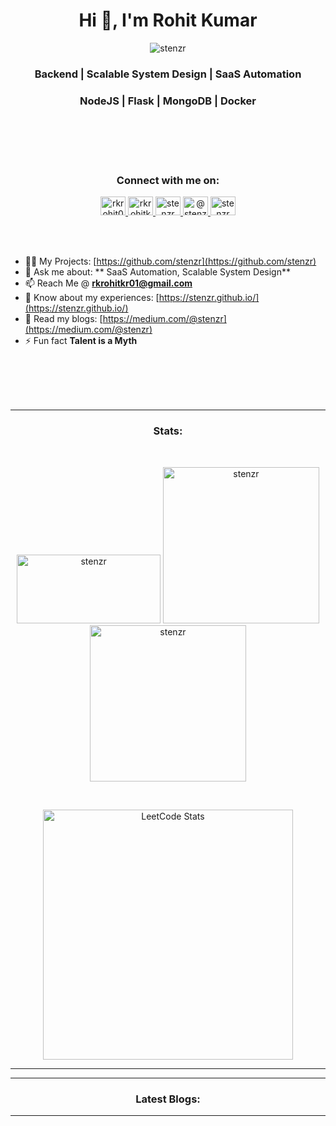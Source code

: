 <h1 align="center">Hi 👋, I'm Rohit Kumar</h1>
<p align="center">
   <img src="https://komarev.com/ghpvc/?username=stenzr&label=Profile%20views&color=0e75b6&style=flat" alt="stenzr" />
</p>
<h3 align="center">Backend | Scalable System Design | SaaS Automation</h3>
<h3 align="center">NodeJS | Flask | MongoDB | Docker </h3>
<br><br><br><br>

<h3 align="center">Connect with me on:</h3>
<p align="center">
   <a href="https://twitter.com/rkrohit01" target="_blank">
     <img src="https://raw.githubusercontent.com/rahuldkjain/github-profile-readme-generator/master/src/images/icons/Social/twitter.svg" alt="rkrohit01" height="30" width="40" />
   </a>
   <a href="https://linkedin.com/in/rkrohitkr01" target="_blank">
     <img src="https://raw.githubusercontent.com/rahuldkjain/github-profile-readme-generator/master/src/images/icons/Social/linked-in-alt.svg" alt="rkrohitkr01" height="30" width="40" />
   </a>
   <a href="https://kaggle.com/stenzr" target="_blank">
     <img src="https://raw.githubusercontent.com/rahuldkjain/github-profile-readme-generator/master/src/images/icons/Social/kaggle.svg" alt="stenzr" height="30" width="40" />
   </a>
   <a href="https://medium.com/@stenzr" target="_blank">
     <img src="https://raw.githubusercontent.com/rahuldkjain/github-profile-readme-generator/master/src/images/icons/Social/medium.svg" alt="@stenzr" height="30" width="40" />
   </a>
   <a href="https://www.leetcode.com/stenzr" target="_blank">
     <img src="https://raw.githubusercontent.com/rahuldkjain/github-profile-readme-generator/master/src/images/icons/Social/leet-code.svg" alt="stenzr" height="30" width="40" />
   </a>
</p>
<br><br>

- 👨‍💻 My Projects:  [https://github.com/stenzr](https://github.com/stenzr)
- 💬 Ask me about:  ** SaaS Automation, Scalable System Design**
- 📫 Reach Me @ **rkrohitkr01@gmail.com**
- 📄 Know about my experiences: [https://stenzr.github.io/](https://stenzr.github.io/)
- 📰 Read my blogs: [https://medium.com/@stenzr](https://medium.com/@stenzr)
- ⚡ Fun fact **Talent is a Myth**

<br><br><br>
<br>
<hr>

<h3 align="center">Stats:</h3>
<br>
<p align="center">
   <img src="https://github-readme-stats.vercel.app/api/top-langs?username=stenzr&show_icons=true&locale=en&layout=compact&theme=highcontrast" alt="stenzr" width="230" height="110"/>
   <img src="https://github-readme-streak-stats.herokuapp.com?user=stenzr&theme=highcontrast&hide_border=true&date_format=M%20j%5B%2C%20Y%5D&border=DD2727" alt="stenzr" width="250"/>
   <img src="https://github-readme-stats.vercel.app/api?username=stenzr&theme=highcontrast&show_icons=true" alt="stenzr" width="250"/>
</p>
<br>

<p align="center">
   <img src="https://leetcard.jacoblin.cool/stenzr" width="400" alt="LeetCode Stats" />
</p>

<hr>

<hr>
<h3 align="center">Latest Blogs:</h3>
<!-- MEDIUM:START -->
<!-- MEDIUM:END -->
<hr>

